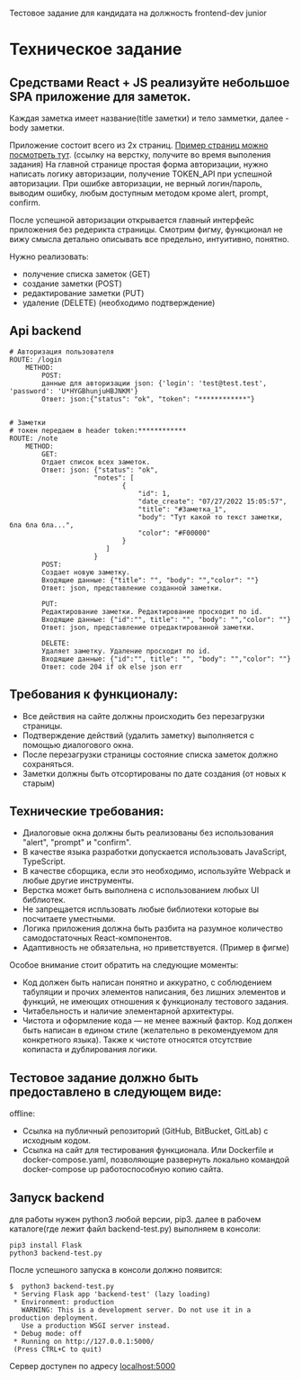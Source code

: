 Тестовое задание для кандидата на должность frontend-dev junior

# Техническое задание

## Средствами React + JS реализуйте небольшое SPA приложение для заметок.

Каждая заметка имеет название(title заметки) и тело замметки, далее - body заметки.

Приложение состоит всего из 2х страниц. [Пример страниц можно посмотреть тут](https://www.figma.com/proto/KAd6JxgPJ95s3uF0vUwrdX/Test-MediaLand-Front?node-id=16%3A5&scaling=min-zoom&page-id=0%3A1). (ссылку на верстку, получите во время выполения задания)
На главной странице простая форма авторизации, нужно написать логику авторизации, получение TOKEN_API при успешной авторизации.
При ошибке авторизации, не верный логин/пароль, выводим ошибку, любым доступным методом кроме alert, prompt, confirm.

После успешной авторизации открывается главный интерфейс приложения без редерикта страницы.
Смотрим фигму, функционал не вижу смысла детально описывать все предельно, интуитивно, понятно.

Нужно реализовать:

-   получение списка заметок (GET)
-   создание заметки (POST)
-   редактирование заметки (PUT)
-   удаление (DELETE) (необходимо подтверждение)

## Api backend

```
# Авторизация пользователя
ROUTE: /login
    METHOD:
        POST:
        данные для авторизации json: {'login': 'test@test.test', 'password': 'U*HYGBhunjuHBJNKM'}
        Ответ: json:{"status": "ok", "token": "************"}


# Заметки
# токен передаем в header token:************
ROUTE: /note
    METHOD:
        GET:
        Отдает список всех заметок.
        Ответ: json: {"status": "ok",
                     "notes": [
                     		{
                     			"id": 1,
                     			"date_create": "07/27/2022 15:05:57",
                     			"title": "#Заметка_1",
                     			"body": "Тут какой то текст заметки, бла бла бла...",
                     			"color": "#F00000"
                     		}
                     	]
                     }
        POST:
        Создает новую заметку.
        Входящие данные: {"title": "", "body": "","color": ""}
        Ответ: json, представление созданной заметки.

        PUT:
        Редактирование заметки. Редактирование просходит по id.
        Входящие данные: {"id":"", title": "", "body": "","color": ""}
        Ответ: json, представление отредактированной заметки.

        DELETE:
        Удаляет заметку. Удаление просходит по id.
        Входящие данные: {"id":"", title": "", "body": "","color": ""}
        Ответ: code 204 if ok else json err
```

## Требования к функционалу:

-   Все действия на сайте должны происходить без перезагрузки страницы.
-   Подтверждение действий (удалить заметку) выполняется с помощью диалогового окна.
-   После перезагрузки страницы состояние списка заметок должно сохраняться.
-   Заметки должны быть отсортированы по дате создания (от новых к старым)

## Технические требования:

-   Диалоговые окна должны быть реализованы без использования "alert", "prompt" и "confirm".
-   В качестве языка разработки допускается использовать JavaScript, TypeScript.
-   В качестве сборщика, если это необходимо, используйте Webpack и любые другие инструменты.
-   Верстка может быть выполнена с использованием любых UI библиотек.
-   Не запрещается испльзовать любые библиотеки которые вы посчитаете уместными.
-   Логика приложения должна быть разбита на разумное количество самодостаточных React-компонентов.
-   Адаптивность не обязательна, но приветствуется. (Пример в фигме)

Особое внимание стоит обратить на следующие моменты:

-   Код должен быть написан понятно и аккуратно, с соблюдением табуляции и прочих элементов написания, без лишних элементов и функций, не имеющих отношения к функционалу тестового задания.
-   Читабельность и наличие элементарной архитектуры.
-   Чистота и оформление кода — не менее важный фактор. Код должен быть написан в едином стиле (желательно в рекомендуемом для конкретного языка). Также к чистоте относятся отсутствие копипаста и дублирования логики.

## Тестовое задание должно быть предоставлено в следующем виде:

offline:
-   Ссылка на публичный репозиторий (GitHub, BitBucket, GitLab) с исходным кодом.
-   Ссылка на сайт для тестирования функционала. Или Dockerfile и docker-compose.yaml, позволяющие развернуть локально командой docker-compose up работоспособную копию сайта.

## Запуск backend

для работы нужен python3 любой версии, pip3.
далее в рабочем каталоге(где лежит файл backend-test.py) выполняем в консоли:

```
pip3 install Flask
python3 backend-test.py
```

После успешного запуска в консоли должно появится:

```
$  python3 backend-test.py
 * Serving Flask app 'backend-test' (lazy loading)
 * Environment: production
   WARNING: This is a development server. Do not use it in a production deployment.
   Use a production WSGI server instead.
 * Debug mode: off
 * Running on http://127.0.0.1:5000/
 (Press CTRL+C to quit)
```

Сервер доступен по адресу [localhost:5000](localhost:5000)
